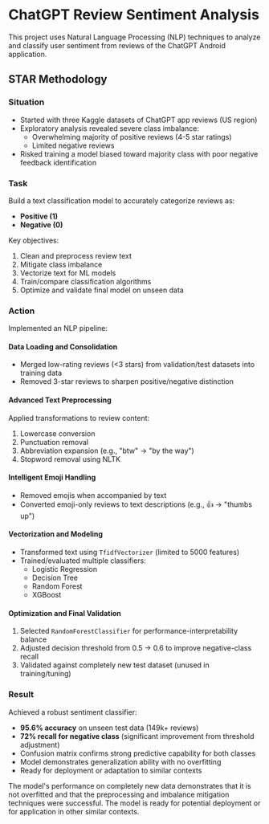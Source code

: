 # ChatGPT Review Sentiment Analysis  
This project uses Natural Language Processing (NLP) techniques to analyze and classify user sentiment from reviews of the ChatGPT Android application.

## STAR Methodology

### Situation  
- Started with three Kaggle datasets of ChatGPT app reviews (US region)  
- Exploratory analysis revealed severe class imbalance:  
  - Overwhelming majority of positive reviews (4-5 star ratings)  
  - Limited negative reviews  
- Risked training a model biased toward majority class with poor negative feedback identification  

### Task  
Build a text classification model to accurately categorize reviews as:  
- **Positive (1)**  
- **Negative (0)**  

Key objectives:  
1. Clean and preprocess review text  
2. Mitigate class imbalance  
3. Vectorize text for ML models  
4. Train/compare classification algorithms  
5. Optimize and validate final model on unseen data  

### Action  
Implemented an NLP pipeline:  

#### Data Loading and Consolidation  
- Merged low-rating reviews (<3 stars) from validation/test datasets into training data  
- Removed 3-star reviews to sharpen positive/negative distinction  

#### Advanced Text Preprocessing  
Applied transformations to review content:  
1. Lowercase conversion  
2. Punctuation removal  
3. Abbreviation expansion (e.g., "btw" → "by the way")  
4. Stopword removal using NLTK  

#### Intelligent Emoji Handling  
- Removed emojis when accompanied by text  
- Converted emoji-only reviews to text descriptions (e.g., 👍 → "thumbs up")  

#### Vectorization and Modeling  
- Transformed text using `TfidfVectorizer` (limited to 5000 features)  
- Trained/evaluated multiple classifiers:  
  - Logistic Regression  
  - Decision Tree  
  - Random Forest  
  - XGBoost  

#### Optimization and Final Validation  
1. Selected `RandomForestClassifier` for performance-interpretability balance  
2. Adjusted decision threshold from 0.5 → 0.6 to improve negative-class recall  
3. Validated against completely new test dataset (unused in training/tuning)  

### Result  
Achieved a robust sentiment classifier:  
- **95.6% accuracy** on unseen test data (149k+ reviews)  
- **72% recall for negative class** (significant improvement from threshold adjustment)  
- Confusion matrix confirms strong predictive capability for both classes  
- Model demonstrates generalization ability with no overfitting  
- Ready for deployment or adaptation to similar contexts  

The model's performance on completely new data demonstrates that it is not overfitted and that the preprocessing and imbalance mitigation techniques were successful. The model is ready for potential deployment or for application in other similar contexts.

